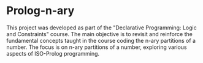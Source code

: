 # Prolog-n-ary

This project was developed as part of the "Declarative Programming: Logic and Constraints" course. 
The main objective is to revisit and reinforce the fundamental concepts taught in the course coding the n-ary partitions of a number. 
The focus is on n-ary partitions of a number, exploring various aspects of ISO-Prolog programming.
